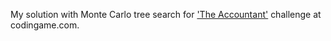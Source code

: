 My solution with Monte Carlo tree search for ['The Accountant'](https://www.codingame.com/hackathon/the-accountant) challenge at codingame.com.